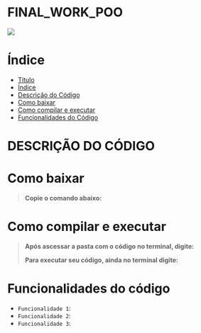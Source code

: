 # FINAL_WORK_POO
<img src="http://img.shields.io/static/v1?label=STATUS&message=EM/ANDAMENTO&color=GREEN&style=for-the-badge"/>
</p>


# Índice 

* [Título](#FINAL_WORK_POO)
* [Índice](#índice)
* [Descrição do Código](#descrição-do-código)
* [Como baixar]()
* [Como compilar e executar](#como-compilar-e-executar)
* [Funcionalidades do Código](#funcionalidades-do-código)

# DESCRIÇÃO DO CÓDIGO 


# Como baixar 

> **Copie o comando abaixo:**
> 
>

# Como compilar e executar

>**Após ascessar a pasta com o código no terminal, digite:**
> 
> 
>
> 
> 
>**Para executar seu código, ainda no terminal digite:** 
> 
> 

# Funcionalidades do código

- `Funcionalidade 1`:
- `Funcionalidade 2`: 
- `Funcionalidade 3`: 
